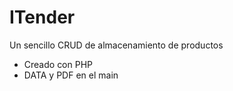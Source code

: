 # ITender
Un sencillo CRUD de almacenamiento de productos

- Creado con PHP
- DATA y PDF en el main
